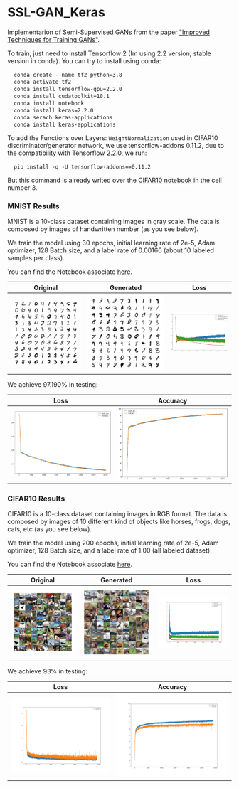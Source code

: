 # SSL-GAN_Keras

Implementarion of Semi-Supervised GANs from the paper ["Improved Techniques for Training GANs"](https://arxiv.org/abs/1606.03498).

To train, just need to install Tensorflow 2 (Im using 2.2 version, stable version in conda). You can try to install using conda:

      conda create --name tf2 python=3.8
      conda activate tf2
      conda install tensorflow-gpu=2.2.0
      conda install cudatoolkit=10.1
      conda install notebook
      conda install keras=2.2.0
      conda serach keras-applications
      conda install keras-applications

To add the Functions over Layers: `WeightNormalization` used in CIFAR10 discriminator/generator network, we use tensorflow-addons 0.11.2, due to the compatibility with Tensorflow 2.2.0, we run:

      pip install -q -U tensorflow-addons==0.11.2

But this command is already writed over the [CIFAR10 notebook](/SSGAN_Keras_CIFAR10.ipynb) in the cell number 3.

### MNIST Results

MNIST is a 10-class dataset containing images in gray scale. The data is composed by images of handwritten number (as you see below).

We train the model using 30 epochs, initial learning rate of 2e-5, Adam optimizer, 128 Batch size, and a label rate of 0.00166 (about 10 labeled samples per class).

You can find the Notebook associate [here](/SSGAN_Keras_MNIST.ipynb). 


| Original  |  Generated  | Loss |
| ------------------- | ------------------- | ------------------- |
|  ![MNIST original](/Results/MNIST/original.png) |  ![MNIST Generated](/Results/MNIST/generated.png) | ![MNIST Loss](/Results/MNIST/GAN_loss.png) |

We achieve 97.190\% in testing:

| Loss  |  Accuracy  |
| ------------------- | ------------------- |
|  ![MNIST Loss](/Results/MNIST/train_test_loss.png) |  ![MNIST Acc](/Results/MNIST/train_test_acc.png) |


### CIFAR10 Results

CIFAR10 is a 10-class dataset containing images in RGB format. The data is composed by images of 10 different kind of objects like horses, frogs, dogs, cats, etc (as you see below).

We train the model using 200 epochs, initial learning rate of 2e-5, Adam optimizer, 128 Batch size, and a label rate of 1.00 (all labeled dataset).

You can find the Notebook associate [here](/SSGAN_Keras_CIFAR10.ipynb).


| Original  |  Generated  | Loss |
| ------------------- | ------------------- | ------------------- |
|  ![CIFAR10 original](/Results/CIFAR10/original.png) |  ![CIFAR10 Generated](/Results/CIFAR10/generated.png) | ![CIFAR10 Loss](/Results/CIFAR10/GAN_loss.png) |

We achieve 93\% in testing:

| Loss  |  Accuracy  |
| ------------------- | ------------------- |
|  ![CIFAR10 Loss](/Results/CIFAR10/train_test_loss.png) |  ![CIFAR10 Acc](/Results/CIFAR10/train_test_acc.png) |

